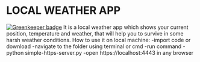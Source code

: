 # LOCAL WEATHER APP

[![Greenkeeper badge](https://badges.greenkeeper.io/sudhir512kj/local_weather_info.svg)](https://greenkeeper.io/)
It is a local weather app which shows your current position, temperature and weather, that will help you to survive in some harsh weather conditions.
How to use it on local machine:
-import code or download
-navigate to the folder using terminal or cmd
-run command - python simple-https-server.py
-open https://localhost:4443 in any browser